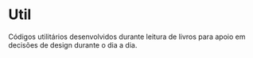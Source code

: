 # Util
Códigos utilitários desenvolvidos durante leitura de livros para apoio em decisões de design durante o dia a dia.


